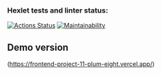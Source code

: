 ### Hexlet tests and linter status:
[![Actions Status](https://github.com/elvis178/frontend-project-11/actions/workflows/hexlet-check.yml/badge.svg)](https://github.com/elvis178/frontend-project-11/actions)
[![Maintainability](https://api.codeclimate.com/v1/badges/d62ee95426c11e81a5ab/maintainability)](https://codeclimate.com/github/elvis178/frontend-project-11/maintainability)

## Demo version
(https://frontend-project-11-plum-eight.vercel.app/)